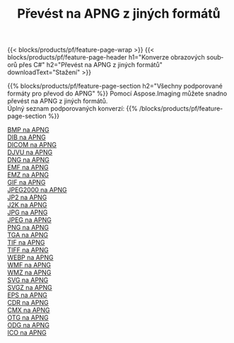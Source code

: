 ﻿---
title: Převést na APNG z jiných formátů 
weight: 3920
url: /cs/java/conversion/to/apng 
lang: cs
langdirlevel: 2
locales: zh-hans,ja,it,ru,de,es,fr,nl,id,lt,pl,pt,vi,tr,ko,zh-hant,ar,hi,th,sv,cs,uk,he
description: Pomocí Aspose.Imaging můžete snadno převést na APNG z jiných formátů
---

{{< blocks/products/pf/feature-page-wrap >}}
{{< blocks/products/pf/feature-page-header h1="Konverze obrazových souborů přes C#" h2="Převést na APNG z jiných formátů" downloadText="Stažení" >}}


{{% blocks/products/pf/feature-page-section  h2="Všechny podporované formáty pro převod do APNG" %}}
Pomocí Aspose.Imaging můžete snadno převést na APNG z jiných formátů.
<br/>
Úplný seznam podporovaných konverzí:
{{% /blocks/products/pf/feature-page-section %}}
<div class="container-fluid productfamilypage bg-gray">
    <div class="convertypes bg-gray agp-content section">
        <div class="container">
		<div class="row other-converters">
		    <div class='col-md-2 other-converter remove-lp remove-rp'><a href="/imaging/cs/java/conversion/bmp-to-apng" >BMP na APNG</a></div>
<div class='col-md-2 other-converter remove-lp remove-rp'><a href="/imaging/cs/java/conversion/dib-to-apng" >DIB na APNG</a></div>
<div class='col-md-2 other-converter remove-lp remove-rp'><a href="/imaging/cs/java/conversion/dicom-to-apng" >DICOM na APNG</a></div>
<div class='col-md-2 other-converter remove-lp remove-rp'><a href="/imaging/cs/java/conversion/djvu-to-apng" >DJVU na APNG</a></div>
<div class='col-md-2 other-converter remove-lp remove-rp'><a href="/imaging/cs/java/conversion/dng-to-apng" >DNG na APNG</a></div>
<div class='col-md-2 other-converter remove-lp remove-rp'><a href="/imaging/cs/java/conversion/emf-to-apng" >EMF na APNG</a></div>
<div class='col-md-2 other-converter remove-lp remove-rp'><a href="/imaging/cs/java/conversion/emz-to-apng" >EMZ na APNG</a></div>
<div class='col-md-2 other-converter remove-lp remove-rp'><a href="/imaging/cs/java/conversion/gif-to-apng" >GIF na APNG</a></div>
<div class='col-md-2 other-converter remove-lp remove-rp'><a href="/imaging/cs/java/conversion/jpeg2000-to-apng" >JPEG2000 na APNG</a></div>
<div class='col-md-2 other-converter remove-lp remove-rp'><a href="/imaging/cs/java/conversion/jp2-to-apng" >JP2 na APNG</a></div>
<div class='col-md-2 other-converter remove-lp remove-rp'><a href="/imaging/cs/java/conversion/j2k-to-apng" >J2K na APNG</a></div>
<div class='col-md-2 other-converter remove-lp remove-rp'><a href="/imaging/cs/java/conversion/jpg-to-apng" >JPG na APNG</a></div>
<div class='col-md-2 other-converter remove-lp remove-rp'><a href="/imaging/cs/java/conversion/jpeg-to-apng" >JPEG na APNG</a></div>
<div class='col-md-2 other-converter remove-lp remove-rp'><a href="/imaging/cs/java/conversion/png-to-apng" >PNG na APNG</a></div>
<div class='col-md-2 other-converter remove-lp remove-rp'><a href="/imaging/cs/java/conversion/tga-to-apng" >TGA na APNG</a></div>
<div class='col-md-2 other-converter remove-lp remove-rp'><a href="/imaging/cs/java/conversion/tif-to-apng" >TIF na APNG</a></div>
<div class='col-md-2 other-converter remove-lp remove-rp'><a href="/imaging/cs/java/conversion/tiff-to-apng" >TIFF na APNG</a></div>
<div class='col-md-2 other-converter remove-lp remove-rp'><a href="/imaging/cs/java/conversion/webp-to-apng" >WEBP na APNG</a></div>
<div class='col-md-2 other-converter remove-lp remove-rp'><a href="/imaging/cs/java/conversion/wmf-to-apng" >WMF na APNG</a></div>
<div class='col-md-2 other-converter remove-lp remove-rp'><a href="/imaging/cs/java/conversion/wmz-to-apng" >WMZ na APNG</a></div>
<div class='col-md-2 other-converter remove-lp remove-rp'><a href="/imaging/cs/java/conversion/svg-to-apng" >SVG na APNG</a></div>
<div class='col-md-2 other-converter remove-lp remove-rp'><a href="/imaging/cs/java/conversion/svgz-to-apng" >SVGZ na APNG</a></div>
<div class='col-md-2 other-converter remove-lp remove-rp'><a href="/imaging/cs/java/conversion/eps-to-apng" >EPS na APNG</a></div>
<div class='col-md-2 other-converter remove-lp remove-rp'><a href="/imaging/cs/java/conversion/cdr-to-apng" >CDR na APNG</a></div>
<div class='col-md-2 other-converter remove-lp remove-rp'><a href="/imaging/cs/java/conversion/cmx-to-apng" >CMX na APNG</a></div>
<div class='col-md-2 other-converter remove-lp remove-rp'><a href="/imaging/cs/java/conversion/otg-to-apng" >OTG na APNG</a></div>
<div class='col-md-2 other-converter remove-lp remove-rp'><a href="/imaging/cs/java/conversion/odg-to-apng" >ODG na APNG</a></div>
<div class='col-md-2 other-converter remove-lp remove-rp'><a href="/imaging/cs/java/conversion/ico-to-apng" >ICO na APNG</a></div>
                </div>
        </div>
    </div>
</div>
<br/>

